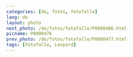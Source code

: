 ```yaml
---
categories: [de, fotos, fotofalle]
lang: de
layout: photo
next_photo: /de/fotos/fotofalle/P0000486.html
picname: P0000476
prev_photo: /de/fotos/fotofalle/P0000477.html
tags: [Fotofalle, Leopard]
---
```

